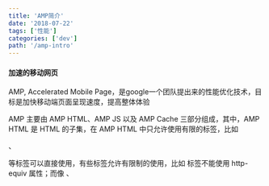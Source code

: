 ```yaml
---
title: 'AMP简介'
date: '2018-07-22'
tags: ['性能']
categories: ['dev']
path: '/amp-intro'
---
```


#### 加速的移动网页

AMP, Accelerated Mobile Page，是google一个团队提出来的性能优化技术，目标是加快移动端页面呈现速度，提高整体体验

AMP 主要由 AMP HTML、AMP JS 以及 AMP Cache 三部分组成，其中，AMP HTML 是 HTML 的子集，在 AMP HTML 中只允许使用有限的标签，比如 <p>、<article> 等标签可以直接使用，有些标签允许有限制的使用，比如 <meta> 标签不能使用 http-equiv 属性；而像 <img>、<audio> 等标签需要替换为 <amp-img>、<amp-audio> 等 AMP Components；还有些标签比如 <frame>、<form> 则不允许使用

以下是一个AMP页面的基础模板：

```html
<!doctype html>
<html ⚡>
  <head>
    <meta charset="utf-8">
    <title>Sample document</title>
    <link rel="canonical" href="./regular-html-version.html">
    <meta name="viewport" content="width=device-width,minimum-scale=1,initial-scale=1">
    <style amp-custom>
      h1 {color: red}
    </style>
    <script type="application/ld+json">
    {
      "@context": "http://schema.org",
      "@type": "NewsArticle",
      "headline": "Article headline",
      "image": [
        "thumbnail1.jpg"
      ],
      "datePublished": "2015-02-05T08:00:00+08:00"
    }
    </script>
    <script async custom-element="amp-carousel" src="https://cdn.ampproject.org/v0/amp-carousel-0.1.js"></script>
    <style amp-boilerplate>body{-webkit-animation:-amp-start 8s steps(1,end) 0s 1 normal both;-moz-animation:-amp-start 8s steps(1,end) 0s 1 normal both;-ms-animation:-amp-start 8s steps(1,end) 0s 1 normal both;animation:-amp-start 8s steps(1,end) 0s 1 normal both}@-webkit-keyframes -amp-start{from{visibility:hidden}to{visibility:visible}}@-moz-keyframes -amp-start{from{visibility:hidden}to{visibility:visible}}@-ms-keyframes -amp-start{from{visibility:hidden}to{visibility:visible}}@-o-keyframes -amp-start{from{visibility:hidden}to{visibility:visible}}@keyframes -amp-start{from{visibility:hidden}to{visibility:visible}}</style><noscript><style amp-boilerplate>body{-webkit-animation:none;-moz-animation:none;-ms-animation:none;animation:none}</style></noscript>
    <script async src="https://cdn.ampproject.org/v0.js"></script>
  </head>
  <body>
    <h1>Sample document</h1>
    <p>
      Some text
      <amp-img src=sample.jpg width=300 height=300></amp-img>
    </p>
    <amp-ad width=300 height=250
        type="a9"
        data-aax_size="300x250"
        data-aax_pubname="test123"
        data-aax_src="302">
    </amp-ad>
  </body>
</html>
```

AMP HTML 有一些强制的格式要求：

- DTD 必须是： <!doctype html>
- 顶层标签必须包含 AMP 属性，如：<html ⚡> 或 <html amp>
-  必须在 Head 区域中放置 <link rel="canonical" href="$SOME_URL" /> 标签，用来指定该文档普通版本的 url；如果只有一个版本，使用当前 url 即可
- 必须将 <meta charset="utf-8"> 放置在 Head 区域最开始的位置
-  必须在 Head 区域包含这个 ViewPort：<meta name="viewport" content="width=device-width,initial-scale=1,minimum-scale=1">
- 必须将 <script async src="https://cdn.ampproject.org/v0.js"></script> 作为 Head 区域最后的元素
-  必须在 Head 区域包含以下代码：<style>body {opacity: 0}</style><noscript><style>body {opacity: 1}</style></noscript>；

#### 减少页面控制

AMP 适用于新闻、博客等信息内容为主的页面，其他性能优势是通过减少很多互动功能和对页面的控制来得到了，网页的 CSS代码也要简化，并且要写在HTML中，同时也不能调用外部CSS文件，JS也大部分不能用了，图片、视频等都会等到用户下拉到时再加载，广告展示的体验也得到了优化，这些都是通过 AMP JS 和 AMP Components 来达成的，最后通过 AMP Cache，Google将页面缓存在自己的CDN，以实现静态资源的高度缓存

#### AMP 组件

AMP Components 是使用浏览器自定义元素，即Custom Elements实现的组件，用来替换 HTML 中默认的 `<img>` 和 `<video>` 等标签，用来实现对资源的自定义加载策略，还有一些复杂的交互效果，如图片轮播等

AMP 内置组件，包括：amp-img、amp-audio、amp-anim、amp-ad、amp-pixel、amp-video，引入了cdn.ampproject.org/v0.js 之后就可以直接使用。

AMP 扩展组件，包括：amp-carousel、amp-lightbox、amp-iframe、amp-instagram、amp-twitter、amp-youtube，使用扩展组件需要引入该组件对应的文件，比如要使用 amp-carousel 要引入以下文件

```html
<script async custom-element="amp-carousel" src="https://cdn.ampproject.org/v0/amp-carousel-0.1.js"></script>
// script标签必须设置async和custom-element属性
```

一些资源非常消耗性能，例如 gif 和 video，AMP 会在它们不可见时销毁元素，释放资源

为了避免页面抖动，每个 AMP Component 都必须设置高宽属性，在响应式布局下会按比例自动调整大小

#### 更好的内容分发

Web性能优化的方案很多，但是普通的情况是具体业务场景下的优化很难通用化，而通用化方案常常依赖服务端，导致成本很高，或者没有在瓶颈上起效，效果不明显

以内容为主的新闻详情页，大部分性能消耗在图片、视频等媒体资源以及第三方功能如广告、社会化组件的加载上，将这些内容替换为 AMP Components，避免资源默认被加载，再用 AMP JS 统一协调和管理，这是一个通用化、低成本且能让所有浏览器受益的折中方案，同时 AMP 方案不依赖任何特定的服务端或客户端，可以将页面直接托管在 CDN，进一步提高用户访问速度，一次修改就可以坐享后续所有策略升级带来的性能提升

目前AMP 很难直接用在国内项目中，但对我们进行移动 Web 优化仍然很有借鉴意义，其采用的控制资源加载、避免页面抖动、主动释放资源等策略，都是已经有很多尝试和实践的方向